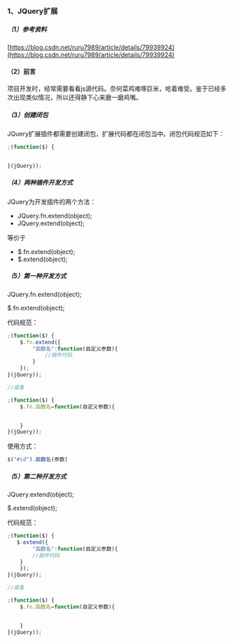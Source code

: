 ### 1、JQuery扩展

##### （1）参考资料

[https://blog.csdn.net/ruru7989/article/details/79939924](https://blog.csdn.net/ruru7989/article/details/79939924)

#### （2）前言

项目开发时，经常需要看看js源代码。奈何菜鸡难啄巨米，呛着难受。鉴于已经多次出现类似情况，所以还得静下心来磨一磨鸡嘴。

##### （3）创建闭包

JQuery扩展插件都需要创建闭包，扩展代码都在闭包当中。闭包代码规范如下：

```js
;(function($) {


}(jQuery));
```

##### （4）两种插件开发方式

JQuery为开发插件的两个方法：

* JQuery.fn.extend\(object\);
* JQuery.extend\(object\);

等价于

* $.fn.extend\(object\);
* $.extend\(object\);

##### （5）第一种开发方式

JQuery.fn.extend\(object\);

$.fn.extend\(object\);

代码规范：

```js
;(function($) {
    $.fn.extend({
        "函数名":function(自定义参数){
            //插件代码
        }
    });
}(jQuery));

//或者

;(function($) {
    $.fn.函数名=function(自定义参数){


    }
}(jQuery));
```

使用方式：

```js
$("#id").函数名(参数)
```

##### （5）第二种开发方式

JQuery.extend\(object\);

$.extend\(object\);

代码规范：

```js
;(function($) {
   $.extend({
        "函数名":function(自定义参数){
        //插件代码
    }
    });
}(jQuery));

//或者

;(function($) {
    $.fn.函数名=function(自定义参数){


    }
}(jQuery));
```



